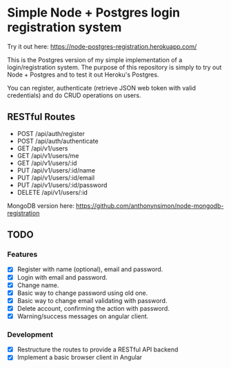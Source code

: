 # Simple Node + Postgres login registration system

Try it out here: https://node-postgres-registration.herokuapp.com/

This is the Postgres version of my simple implementation of a login/registration system.
The purpose of this repository is simply to try out Node + Postgres and to test it out Heroku's Postgres.

You can register, authenticate (retrieve JSON web token with valid credentials) and do CRUD operations on users.

## RESTful Routes
- POST /api/auth/register
- POST /api/auth/authenticate
- GET /api/v1/users
- GET /api/v1/users/me
- GET /api/v1/users/:id
- PUT /api/v1/users/:id/name
- PUT /api/v1/users/:id/email
- PUT /api/v1/users/:id/password
- DELETE /api/v1/users/:id

MongoDB version here: https://github.com/anthonynsimon/node-mongodb-registration


## TODO
### Features
- [x] Register with name (optional), email and password.
- [x] Login with email and password.
- [x] Change name.
- [x] Basic way to change password using old one.
- [x] Basic way to change email validating with password.
- [x] Delete account, confirming the action with password.
- [x] Warning/success messages on angular client.

### Development
- [x] Restructure the routes to provide a RESTful API backend
- [x] Implement a basic browser client in Angular

